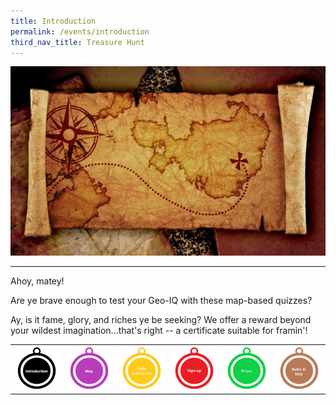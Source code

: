 ```yaml
---
title: Introduction
permalink: /events/introduction
third_nav_title: Treasure Hunt
---
```




![Alt text for image on Isomer site](/images/sample-treasure-hunt-landing-page-cover.jpg)

-------
Ahoy, matey!

Are ye brave enough to test your Geo-IQ with these map-based quizzes?

Ay, is it fame, glory, and riches ye be seeking? We offer a reward beyond your wildest imagination...that's right -- a certificate suitable for framin'!

|  |  |  |  |  |  |
| :--------: | :--------: | :--------: | :--------: | :--------: | :--------: |
| [![Introduction](/images/sample-treasure-hunt-landing-Introduction.png)](/events/treasure-hunt/introduction)| [![Map](/images/sample-treasure-hunt-landing-map.png)](/events/treasure-hunt/introduction)| [![Code Submission](/images/sample-treasure-hunt-landing-code-submission.png)](/events/treasure-hunt/introduction)| [![Sign-up](/images/sample-treasure-hunt-landing-sign-up.png)](/events/treasure-hunt/introduction)| [![Prizes](/images/sample-treasure-hunt-landing-prizes.png)](/events/treasure-hunt/introduction)| [![Rules & FAQ](/images/sample-treasure-hunt-landing-rules.png)](/events/treasure-hunt/introduction)|